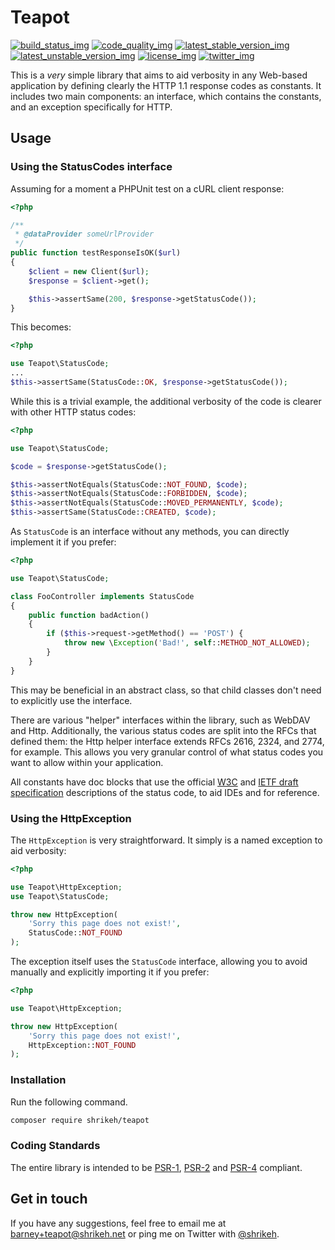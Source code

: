 # Teapot

[![build_status_img]][build_status_travis]
[![code_quality_img]][code_quality]
[![latest_stable_version_img]][latest_stable_version]
[![latest_unstable_version_img]][latest_unstable_version]
[![license_img]][license]
[![twitter_img]][twitter]

This is a _very_ simple library that aims to aid verbosity in any Web-based application by defining clearly the HTTP 1.1 response codes as constants. It includes two main components: an interface, which contains the constants, and an exception specifically for HTTP.

## Usage

### Using the StatusCodes interface

Assuming for a moment a PHPUnit test on a cURL client response:

```php
<?php

/**
 * @dataProvider someUrlProvider
 */
public function testResponseIsOK($url)
{
    $client = new Client($url);
    $response = $client->get();

    $this->assertSame(200, $response->getStatusCode());
}
```

This becomes:

```php
<?php

use Teapot\StatusCode;
...
$this->assertSame(StatusCode::OK, $response->getStatusCode());
```

While this is a trivial example, the additional verbosity of the code is clearer with other HTTP status codes:

```php
<?php

use Teapot\StatusCode;

$code = $response->getStatusCode();

$this->assertNotEquals(StatusCode::NOT_FOUND, $code);
$this->assertNotEquals(StatusCode::FORBIDDEN, $code);
$this->assertNotEquals(StatusCode::MOVED_PERMANENTLY, $code);
$this->assertSame(StatusCode::CREATED, $code);
```

As `StatusCode` is an interface without any methods, you can directly implement it if you prefer:

```php
<?php

use Teapot\StatusCode;

class FooController implements StatusCode
{
    public function badAction()
    {
        if ($this->request->getMethod() == 'POST') {
            throw new \Exception('Bad!', self::METHOD_NOT_ALLOWED);
        }
    }
}
```

This may be beneficial in an abstract class, so that child classes don't need to explicitly use the interface.

There are various "helper" interfaces within the library, such as WebDAV and Http. Additionally, the various status codes are split into the RFCs that defined them: the Http helper interface extends RFCs 2616, 2324, and 2774, for example. This allows you very granular control of what status codes you want to allow within your application.

All constants have doc blocks that use the official [W3C](http://www.w3.org/Protocols/rfc2616/rfc2616-sec10.html "W3C Status Code Definitions")  and [IETF draft specification](http://tools.ietf.org/html/rfc6585 "IETF Additional HTTP Status Codes") descriptions of the status code, to aid IDEs and for reference.

### Using the HttpException

The `HttpException` is very straightforward. It simply is a named exception to aid verbosity:

```php
<?php

use Teapot\HttpException;
use Teapot\StatusCode;

throw new HttpException(
    'Sorry this page does not exist!',
    StatusCode::NOT_FOUND
);
```

The exception itself uses the `StatusCode` interface, allowing you to avoid manually and explicitly importing it if you prefer:

```php
<?php

use Teapot\HttpException;

throw new HttpException(
    'Sorry this page does not exist!',
    HttpException::NOT_FOUND
);
```

### Installation

Run the following command.

```sh
composer require shrikeh/teapot
```
### Coding Standards

The entire library is intended to be [PSR-1](https://github.com/php-fig/fig-standards/blob/master/accepted/PSR-1-basic-coding-standard.md "PSR-1"), [PSR-2](https://github.com/php-fig/fig-standards/blob/master/accepted/PSR-2-coding-style-guide.md "PSR-2") and
[PSR-4](https://github.com/php-fig/fig-standards/blob/master/accepted/PSR-4-autoloader.md "PSR-4") compliant.

## Get in touch

If you have any suggestions, feel free to email me at barney+teapot@shrikeh.net or ping me on Twitter with [@shrikeh](https://twitter.com/shrikeh).


[build_status_img]: https://img.shields.io/travis/shrikeh/teapot.svg "Build Status"
[build_status_travis]: https://travis-ci.org/shrikeh/teapot

[code_quality]: https://scrutinizer-ci.com/g/shrikeh/teapot/?branch=master
[code_quality_img]: https://img.shields.io/scrutinizer/g/shrikeh/teapot.svg "Scrutinizer Code Quality"

[latest_stable_version_img]: https://img.shields.io/packagist/v/shrikeh/teapot.svg "Latest Stable Version"
[latest_stable_version]: https://packagist.org/packages/shrikeh/teapot "Latest Stable Version"

[latest_unstable_version_img]: https://img.shields.io/packagist/vpre/shrikeh/teapot.svg "Latest Unstable Version"
[latest_unstable_version]: https://packagist.org/packages/shrikeh/collections "Latest Unstable Version"

[license_img]: https://img.shields.io/packagist/l/shrikeh/collections.svg "License"
[license]: https://packagist.org/packages/shrikeh/collections

[twitter_img]: https://img.shields.io/badge/twitter-%40shrikeh-blue.svg "@shrikeh on Twitter"
[twitter]: https://twitter.com/shrikeh

[examples]: https://github.com/shrikeh/teapot/tree/master/examples "Link to examples in master"
[docs]: https://github.com/shrikeh/teapot/tree/master/docs "Link to docs in master"
[specs]: https://github.com/shrikeh/teapot/tree/master/spec "Link to specs in master"
